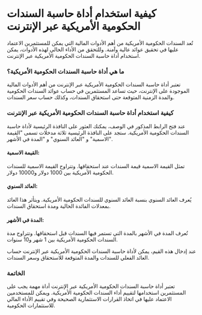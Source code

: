 كيفية استخدام أداة حاسبة السندات الحكومية الأمريكية عبر الإنترنت
================================================================

تُعد السندات الحكومية الأمريكية من أهم الأدوات المالية التي يمكن للمستثمرين الاعتماد عليها في تحقيق عوائد عالية وآمنة. وللتحقق من الأداء الحالي لهذه الأدوات، يمكن استخدام أداة حاسبة السندات الحكومية الأمريكية عبر الإنترنت.

### ما هي أداة حاسبة السندات الحكومية الأمريكية؟

تعتبر أداة حاسبة السندات الحكومية الأمريكية عبر الإنترنت من أهم الأدوات المالية الموجودة على الإنترنت، حيث تساعد المستثمرين في حساب عوائد السندات الحكومية والمدة الزمنية المتوقعة حتى استحقاق السندات، وكذلك حساب سعر السندات.

### كيفية استخدام أداة حاسبة السندات الحكومية الأمريكية عبر الإنترنت

عند فتح الرابط المذكور في الوصف، يمكنك العثور على النافذة الرئيسية لأداة حاسبة السندات الحكومية الأمريكية. ستجد على النافذة الرئيسية ثلاثة مدخلات تسمى "القيمة الاسمية" و "العائد السنوي" و "المدة في الأشهر".

#### القيمة الاسمية:

تمثل القيمة الاسمية قيمة السندات عند استحقاقها. وتتراوح القيمة الاسمية للسندات الحكومية الأمريكية بين 1000 دولار و10000 دولار.

#### العائد السنوي:

يُعرف العائد السنوي بنسبة العائد السنوي للسندات الحكومية الأمريكية. ويتأثر هذا العائد بمعدلات الفائدة الحالية ومدة استحقاق السندات.

#### المدة في الأشهر:

تُعرف المدة في الأشهر بالمدة التي تستمر فيها السندات قبل استحقاقها. وتتراوح مدة السندات الحكومية الأمريكية بين 1 شهر و10 سنوات.

عند إدخال هذه القيم، يمكن لأداة حاسبة السندات الحكومية الأمريكية عبر الإنترنت حساب العائد الفعلي للسندات والمدة المتوقعة للاستحقاق وسعر السندات.

### الخاتمة

تعتبر أداة حاسبة السندات الحكومية الأمريكية عبر الإنترنت أداة مهمة يجب على المستثمرين استخدامها لتقييم أداء السندات الحكومية الأمريكية. ويمكن للمستخدمين الاعتماد عليها في اتخاذ القرارات الاستثمارية الصحيحة وفي تقييم الأداء المالي للاستثمارات الحكومية.